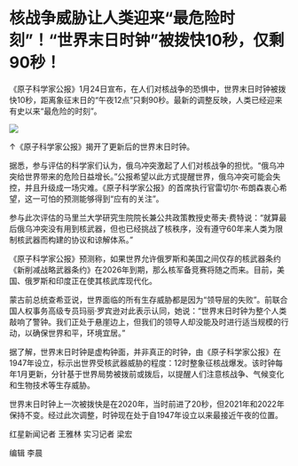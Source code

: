 # 核战争威胁让人类迎来“最危险时刻”！“世界末日时钟”被拨快10秒，仅剩90秒！

《原子科学家公报》1月24日宣布，在人们对核战争的恐惧中，世界末日时钟被拨快10秒，距离象征末日的“午夜12点”只剩90秒。最新的调整反映，人类已经迎来有史以来“最危险的时刻”。

![](https://inews.gtimg.com/newsapp_bt/0/15626523342/1000)

↑《原子科学家公报》揭开了更新后的世界末日时钟。

据悉，参与评估的科学家们认为，俄乌冲突激起了人们对核战争的担忧。“俄乌冲突给世界带来的危险日益增长。”公报希望以此方式提醒世界，俄乌冲突可能会失控，并且升级成一场灾难。《原子科学家公报》的首席执行官雷切尔·布朗森衷心希望，这一可怕的预测能够得到“应有的关注”。

参与此次评估的马里兰大学研究生院院长兼公共政策教授史蒂夫·费特说：“就算最后俄乌冲突没有用到核武器，但也已经挑战了核秩序，没有遵守60年来人类为限制核武器而构建的协议和谅解体系。”

《原子科学家公报》预测称，如果世界允许俄罗斯和美国之间仅存的核武器条约《新削减战略武器条约》在2026年到期，那么核军备竞赛将随之而来。目前，美国、俄罗斯和印度正在使其核武库现代化。

蒙古前总统查希亚说，世界面临的所有生存威胁都是因为“领导层的失败”。前联合国人权事务高级专员玛丽·罗宾逊对此表示认同，她说：“世界末日时钟为整个人类敲响了警钟。我们正处于悬崖边上，但我们的领导人却没能及时进行适当规模的行动，以确保世界和平，环境宜居。”

据了解，世界末日时钟是虚构钟面，并非真正的时钟，由《原子科学家公报》在1947年设立，标示出世界受核武器威胁的程度：12时整象征核战爆发。该时钟每年1月更新，分针基于世界局势被拨前或拨后，以提醒人们注意核战争、气候变化和生物技术等生存威胁。

世界末日时钟上一次被拨快是在2020年，当时前进了20秒，但2021年和2022年保持不变。经过此次调整，时钟现在处于自1947年设立以来最接近午夜的位置。

红星新闻记者 王雅林 实习记者 梁宏

编辑 李晨

